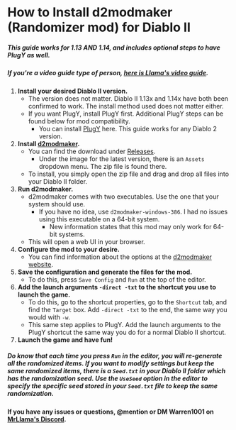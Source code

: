 # How to Install d2modmaker (Randomizer mod) for Diablo II


##### This guide works for 1.13 AND 1.14, and includes optional steps to have PlugY as well.
##### If you're a video guide type of person, [here is Llama's video guide](https://www.youtube.com/watch?v=1A5tyriB6kY).


1. **Install your desired Diablo II version.**
	- The version does not matter. Diablo II 1.13x and 1.14x have both been confirmed to work. The install method used does not matter either.
	- If you want PlugY, install PlugY first. Additional PlugY steps can be found below for mod compatibility.
		- You can install [PlugY](https://github.com/Warren1001/MrLlamaSCStreamInfo/blob/master/PlugY1.14InstallGuide.md) here. This guide works for any Diablo 2 version.
2. **Install [d2modmaker](https://github.com/tlentz/d2modmaker).**
	- You can find the download under [Releases](https://github.com/tlentz/d2modmaker/releases).
		- Under the image for the latest version, there is an `Assets` dropdown menu. The zip file is found there.
	- To install, you simply open the zip file and drag and drop all files into your Diablo II folder.
3. **Run d2modmaker.**
	- d2modmaker comes with two executables. Use the one that your system should use.
		- If you have no idea, use `d2modmaker-windows-386`. I had no issues using this executable on a 64-bit system.
			- New information states that this mod may only work for 64-bit systems.
	- This will open a web UI in your browser.
4. **Configure the mod to your desire.**
	- You can find information about the options at the [d2modmaker website](https://github.com/tlentz/d2modmaker).
5. **Save the configuration and generate the files for the mod.**
	- To do this, press `Save Config` and `Run` at the top of the editor.
6. **Add the launch arguments `-direct -txt` to the shortcut you use to launch the game.**
	- To do this, go to the shortcut properties, go to the `Shortcut` tab, and find the `Target` box. Add `-direct -txt` to the end, the same way you would with `-w`.
	- This same step applies to PlugY. Add the launch arguments to the PlugY shortcut the same way you do for a normal Diablo II shortcut.
7. **Launch the game and have fun!**


##### Do know that each time you press `Run` in the editor, you will re-generate all the randomized items. If you want to modify settings but keep the same randomized items, there is a `Seed.txt` in your Diablo II folder which has the randomization seed. Use the `UseSeed` option in the editor to specify the specific seed stored in your `Seed.txt` file to keep the same randomization.


#### If you have any issues or questions, @mention or DM Warren1001 on [MrLlama's Discord](https://discord.gg/BePVw9e).

